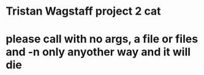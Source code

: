Tristan Wagstaff
project 2 cat
=====================
please call with no args, a file or files and -n only
anyother way and it will die
=====================
